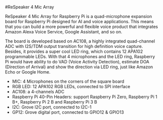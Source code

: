 <!--
---
name: ReSpeaker 4 Mic Array
class: board
type: audio
formfactor: phat
manufacturer: seeed
description: 4 mic array for Raspberry Pi to build AI and voice applications
url: http://wiki.seeedstudio.com/ReSpeaker_4_Mic_Array_for_Raspberry_Pi/
buy: https://www.seeedstudio.com/ReSpeaker-4-Mic-Array-for-Raspberry-Pi-p-2941.html
image: 'respeaker-4-mic-array.png'
pincount: 40
eeprom: no
power:
  '2':
  '4':
  '17':
ground:
  '6':
  '9':
  '14':
  '20':
  '25':
  '30':
  '34':
  '39':
pin:
  '3':
    mode: i2c
  '5':
    mode: i2c
  '12':
    mode: i2s
  '19':
    mode: i2s
  '35':
     mode: i2s
  '38':
     mode: i2s
  '40':
     mode: i2s
  '32':
    name: GP12 pin 4
  '33':
    name: GP12 pin 3
  '19':
    mode: spi
    name: RGB LEDs Data
  '23':
    mode: spi
    name: RGB LEDs Clock
  '29':
    name: RGB LEDs enable pin
    mode: output
    external_pull: up
    active: high
-->
#ReSpeaker 4 Mic Array

ReSpeaker 4 Mic Array for Raspberry Pi is a quad-microphone expansion board for Raspberry Pi designed for AI and voice applications. This means that you can build a more powerful and flexible voice product that integrates Amazon Alexa Voice Service, Google Assistant, and so on.

The board is developed based on AC108, a highly integrated quad-channel ADC with I2S/TDM output transition for high definition voice capture. Besides, it provides a super cool LED ring, which contains 12 APA102 programmable LEDs. With that 4 microphones and the LED ring, Raspberry Pi would have ability to do VAD (Voice Activity Detection), estimate DOA (Direction of Arrival) and show the direction via LED ring, just like Amazon Echo or Google Home.

* MIC: 4 Microphones on the corners of the square board
* RGB LED: 12 APA102 RGB LEDs, connected to SPI interface
* AC108: a 4-channels ADC
* Raspberry Pi 40-Pin Headers: support Raspberry Pi Zero, Raspberry Pi 1 B+, Raspberry Pi 2 B and Raspberry Pi 3 B
* I2C: Grove I2C port, connected to I2C-1
* GP12: Grove digital port, connected to GPIO12 & GPIO13
